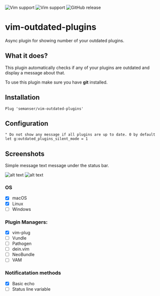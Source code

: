 ![Vim support](https://img.shields.io/badge/vim-support-brightgreen.svg?style=flat-square)
![Vim support](https://img.shields.io/badge/neovim-support-brightgreen.svg?style=flat-square)
![GitHub release](https://img.shields.io/github/release/semanser/vim-outdated-plugins.svg?style=flat-square)

# vim-outdated-plugins
Async plugin for showing number of your outdated plugins.

## What it does?
This plugin automatically checks if any of your plugins are outdated and display a message about that.

To use this plugin make sure you have **git** installed.

## Installation
```vim
Plug 'semanser/vim-outdated-plugins'
```

## Configuration
```vim
" Do not show any message if all plugins are up to date. 0 by default
let g:outdated_plugins_silent_mode = 1
```

## Screenshots
Simple message text message under the status bar.

![alt text](https://raw.githubusercontent.com/semanser/vim-outdated-plugins/master/images/outdated.png)
![alt text](https://raw.githubusercontent.com/semanser/vim-outdated-plugins/master/images/updated.png)

### OS
- [x] macOS
- [x] Linux
- [ ] Windows

### Plugin Managers:
 - [x] vim-plug
 - [ ] Vundle
 - [ ] Pathogen
 - [ ] dein.vim
 - [ ] NeoBundle
 - [ ] VAM
 
 ### Notificatation methods
  - [x] Basic echo
  - [ ] Status line variable
